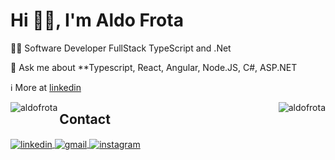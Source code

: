 <h1 align="left">Hi 👋🏻, I'm Aldo Frota</h1>
  👨‍💻 Software Developer FullStack TypeScript and .Net

  💬 Ask me about **Typescript, React, Angular, Node.JS, C#, ASP.NET

  ℹ️ More at [linkedin](https://www.linkedin.com/in/aldofrota/)
  
  


  <img align="left" src="https://github-readme-streak-stats.herokuapp.com/?user=aldofrota&theme=dark" alt="aldofrota" />
  <img align="right" src="https://github-readme-stats.vercel.app/api/top-langs?username=aldofrota&show_icons=true&theme=dark&locale=en&layout=compact" alt="aldofrota">
<!--   <img align="left" src="https://github-readme-stats.vercel.app/api?username=aldofrota&show_icons=true&theme=dark&locale=en" alt="aldofrota" />   -->
  

  

## Contact

<p align="botton">
  <a href="https://www.linkedin.com/in/aldofrota/" target="_blank">
    <img align="center" src="https://img.shields.io/badge/-aldofrota-05122A?style=flat&logo=linkedin" alt="linkedin"/>
  </a>
  <a href="mailto:aldofrotadev@gmail.com" target="_blank">
   <img align="center" src="https://img.shields.io/badge/-aldofrota-05122A?style=flat&logo=gmail" alt="gmail"/>
  </a>
  <a href="https://www.instagram.com/aldofrota/" target="_blank">
   <img align="center" src="https://img.shields.io/badge/-aldofrota-05122A?style=flat&logo=instagram" alt="instagram"/>
</a>
</p>

<!-- <div align="center"><br> 
  <a href="https://github.com/will-dantas">
  <img height="180em" src="https://github-readme-stats.vercel.app/api?username=aldofrota&show_icons=true&theme=algolia&include_all_commits=true&count_private=true"/>
  <img height="180em" src="https://github-readme-stats.vercel.app/api/top-langs/?username=aldofrota&layout=compact&langs_count=7&theme=algolia"/>
</div>

 
 <div align="center"><br> 
  <a href="https://instagram.com/aldofrota" target="_blank"><img src="https://img.shields.io/badge/-Instagram-%23B22222?style=for-the-badge&logo=instagram&logoColor=white" target="_blank"></a>
  <a href = "mailto:aldofrotadev@gmail.com"><img src="https://img.shields.io/badge/-Gmail-%23333?style=for-the-badge&logo=gmail&logoColor=white" target="_blank"></a>
  <a href="https://www.linkedin.com/in/aldofrota" target="_blank"><img src="https://img.shields.io/badge/-LinkedIn-%230077B5?style=for-the-badge&logo=linkedin&logoColor=white" target="_blank"></a> 
 
 
</div> -->
<!---
will-dantas/will-dantas is a ✨ special ✨ repository because its `README.md` (this file) appears on your GitHub profile.
You can click the Preview link to take a look at your changes.
--->
